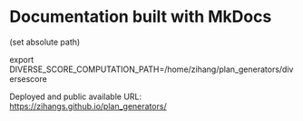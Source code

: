# Documentation built with MkDocs

(set absolute path)

export DIVERSE_SCORE_COMPUTATION_PATH=/home/zihang/plan_generators/diversescore 



Deployed and public available URL: https://zihangs.github.io/plan_generators/